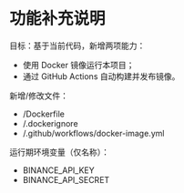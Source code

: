 # 功能补充说明

目标：基于当前代码，新增两项能力：
- 使用 Docker 镜像运行本项目；
- 通过 GitHub Actions 自动构建并发布镜像。

新增/修改文件：
- /Dockerfile
- /.dockerignore
- /.github/workflows/docker-image.yml

运行期环境变量（仅名称）：
- BINANCE_API_KEY
- BINANCE_API_SECRET